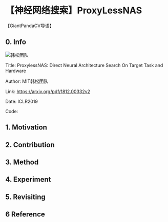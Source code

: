 # 【神经网络搜索】ProxyLessNAS

【GiantPandaCV导语】



## 0. Info

![韩松团队](https://img-blog.csdnimg.cn/20210518113810949.png?x-oss-process=image/watermark,type_ZmFuZ3poZW5naGVpdGk,shadow_10,text_aHR0cHM6Ly9ibG9nLmNzZG4ubmV0L0REX1BQX0pK,size_16,color_FFFFFF,t_70)

Title: ProxylessNAS: Direct Neural Architecture Search On Target Task and Hardware

Author: MIT韩松团队

Link: https://arxiv.org/pdf/1812.00332v2

Date: ICLR2019

Code: 

## 1. Motivation





## 2. Contribution





## 3. Method





## 4. Experiment



## 5. Revisiting



## 6 Reference

